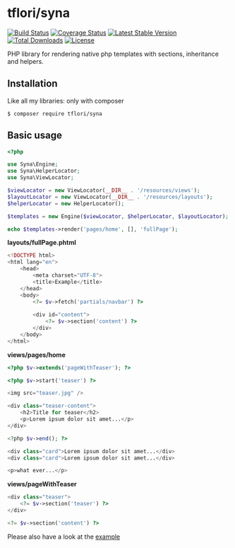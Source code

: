 # tflori/syna

[![Build Status](https://travis-ci.org/tflori/syna.svg?branch=master)](https://travis-ci.org/tflori/syna)
[![Coverage Status](https://coveralls.io/repos/github/tflori/syna/badge.svg?branch=master)](https://coveralls.io/github/tflori/syna?branch=master)
[![Latest Stable Version](https://poser.pugx.org/tflori/syna/v/stable.svg)](https://packagist.org/packages/tflori/syna) 
[![Total Downloads](https://poser.pugx.org/tflori/syna/downloads.svg)](https://packagist.org/packages/tflori/syna) 
[![License](https://poser.pugx.org/tflori/syna/license.svg)](https://packagist.org/packages/tflori/syna)

PHP library for rendering native php templates with sections, inheritance and helpers.  

## Installation

Like all my libraries: only with composer

```console
$ composer require tflori/syna
```

## Basic usage

```php
<?php

use Syna\Engine;
use Syna\HelperLocator;
use Syna\ViewLocator;

$viewLocator = new ViewLocator(__DIR__ . '/resources/views');
$layoutLocator = new ViewLocator(__DIR__ . '/resources/layouts');
$helperLocator = new HelperLocator();

$templates = new Engine($viewLocator, $helperLocator, $layoutLocator);

echo $templates->render('pages/home', [], 'fullPage');
```

**layouts/fullPage.phtml**

```php
<!DOCTYPE html>
<html lang="en">
    <head>
        <meta charset="UTF-8">
        <title>Example</title>
    </head>
    <body>
        <?= $v->fetch('partials/navbar') ?>
        
        <div id="content">
            <?= $v->section('content') ?>
        </div>
    </body>
</html>
```


**views/pages/home**

```php
<?php $v->extends('pageWithTeaser'); ?>

<?php $v->start('teaser') ?>

<img src="teaser.jpg" />

<div class="teaser-content">
    <h2>Title for teaser</h2>
    <p>Lorem ipsum dolor sit amet...</p>
</div>

<?php $v->end(); ?>

<div class="card">Lorem ipsum dolor sit amet...</div>
<div class="card">Lorem ipsum dolor sit amet...</div>

<p>what ever...</p>
```

**views/pageWithTeaser**

```php
<div class="teaser">
    <?= $v->section('teaser') ?>
</div>

<?= $v->section('content') ?>
```

Please also have a look at the [example](example.php) 
